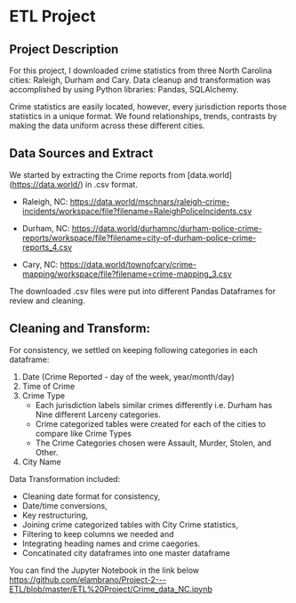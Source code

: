 
# ETL Project
## Project Description

For this project, I downloaded crime statistics from three North Carolina cities: Raleigh, Durham and Cary. Data cleanup and transformation was accomplished by using Python libraries: Pandas, SQLAlchemy. 

Crime statistics are easily located, however, every jurisdiction reports those statistics in a unique format. We found relationships, trends, contrasts by making the data uniform across these different cities. 

## Data Sources and **E**xtract

We started by extracting the Crime reports from [data.world] (https://data.world/) in .csv format. 

* Raleigh, NC:
https://data.world/mschnars/raleigh-crime-incidents/workspace/file?filename=RaleighPoliceIncidents.csv

* Durham, NC:
https://data.world/durhamnc/durham-police-crime-reports/workspace/file?filename=city-of-durham-police-crime-reports_4.csv

* Cary, NC:
https://data.world/townofcary/crime-mapping/workspace/file?filename=crime-mapping_3.csv

The downloaded .csv files were put into different Pandas Dataframes for review and cleaning. 

## Cleaning and **T**ransform:

For consistency, we settled on keeping following categories in each dataframe: 

1. Date (Crime Reported - day of the week, year/month/day)
2. Time of Crime
3. Crime Type 
	* Each jurisdiction labels similar crimes differently i.e. Durham has Nine different Larceny categories. 
	* Crime categorized tables were created for each of the cities to compare like Crime Types
	* The Crime Categories chosen were Assault, Murder, Stolen, and Other.	 
4. City Name

Data Transformation included:

* Cleaning date format for consistency, 
* Date/time conversions, 
* Key restructuring, 
* Joining crime categorized tables with City Crime statistics, 
* Filtering to keep columns we needed and
* Integrating heading names and crime caegories.
* Concatinated city dataframes into one master dataframe


You can find the Jupyter Notebook in the link below
https://github.com/elambrano/Project-2---ETL/blob/master/ETL%20Project/Crime_data_NC.ipynb
